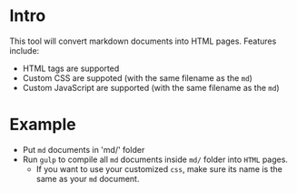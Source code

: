 # Intro
This tool will convert markdown documents into HTML pages. Features include:
- HTML tags are supported
- Custom CSS are suppoted (with the same filename as the `md`)
- Custom JavaScript are supported (with the same filename as the `md`)

# Example
- Put `md` documents in 'md/' folder
- Run `gulp` to compile all `md` documents inside `md/` folder into `HTML` pages.
  - If you want to use your customized `css`, make sure its name is the same as your `md` document.

